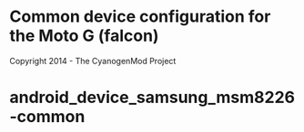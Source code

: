 Common device configuration for the Moto G (falcon)
===============================

Copyright 2014 - The CyanogenMod Project
# android_device_samsung_msm8226-common

